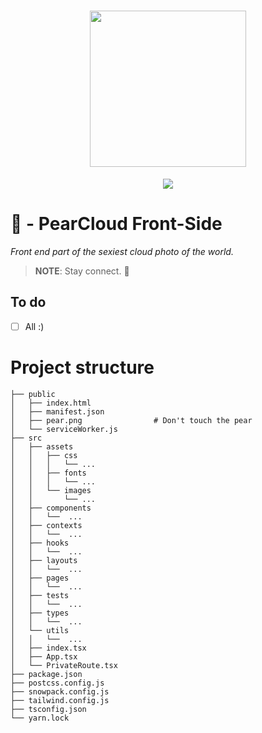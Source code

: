 <h1 align="center">
    <img height="250" src="https://media.istockphoto.com/photos/shiny-sexy-pear-playful-buttocks-buns-simbolise-dieting-and-picture-id1322645873?k=20&m=1322645873&s=612x612&w=0&h=8Nfc8okWt1KVQzZxnkj2A4ohL7a98E2ofufUjbI60wo=">
</h1>

<p align="center">
	<a href="https://github.com/PearCloud/pearcloud-front/raw/master/LICENSE">
		<img src="https://img.shields.io/github/license/PearCloud/pearcloud-front">
	</a>
</p>

# :pear: - PearCloud Front-Side
*Front end part of the sexiest cloud photo of the world.*

> **NOTE**: Stay connect. :eyes:
## To do
- [ ] All :)

# Project structure

```shell
├── public
│   ├── index.html
│   ├── manifest.json
│   ├── pear.png                # Don't touch the pear
│   └── serviceWorker.js
├── src
│   ├── assets
│   │   ├── css
│   │   │   └── ...
│   │   ├── fonts
│   │   │   └── ...
│   │   └── images
│   │       └── ...
│   ├── components
│   │   └──  ...
│   ├── contexts
│   │   └──  ...
│   ├── hooks
│   │   └──  ...
│   ├── layouts
│   │   └──  ...
│   ├── pages
│   │   └──  ...
│   ├── tests
│   │   └──  ...
│   ├── types
│   │   └──  ...
│   └── utils
│   │   └──  ...
│   ├── index.tsx
│   ├── App.tsx
│   └── PrivateRoute.tsx
├── package.json
├── postcss.config.js
├── snowpack.config.js
├── tailwind.config.js
├── tsconfig.json
└── yarn.lock
```